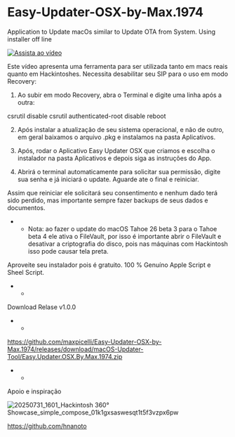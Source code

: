 

# Easy-Updater-OSX-by-Max.1974
Application to Update macOs similar to Update OTA from System. Using installer off line


[![Assista ao vídeo](https://img.youtube.com/vi/00GayE-Qmq8/0.jpg)](https://www.youtube.com/watch?v=00GayE-Qmq8)


Este vídeo apresenta uma ferramenta para ser utilizada tanto em macs reais quanto em Hackintoshes. Necessita desabilitar seu SIP para o uso em modo Recovery: 
1. Ao subir em modo Recovery, abra o Terminal e digite uma linha após a outra:

csrutil disable 
csrutil authenticated-root disable 
reboot 

2. Após instalar a atualização de seu sistema operacional, e não de outro, em geral baixamos o arquivo .pkg e instalamos na pasta Aplicativos. 

3. Após, rodar o Aplicativo Easy Updater OSX que criamos e escolha o instalador na pasta Aplicativos e depois siga as instruções do App. 

4. Abrirá o terminal automaticamente para solicitar sua permissão, digite sua senha e já iniciará o update. Aguarde ate o final e reiniciar. 

Assim que reiniciar ele solicitará seu consentimento e nenhum dado terá sido perdido, mas importante sempre fazer backups de seus dados e documentos.

* * Nota: ao fazer o update do macOS Tahoe 26 beta 3 para o Tahoe beta 4 ele ativa o FileVault, por isso é importante abrir o FileVault e desativar a criptografia do disco, pois nas máquinas com Hackintosh isso pode causar tela preta. 

Aproveite seu instalador pois é gratuito. 100 % Genuíno Apple Script e Sheel Script.

* * 

Download Relase v1.0.0

* *
  
https://github.com/maxpicelli/Easy-Updater-OSX-by-Max.1974/releases/download/macOS-Updater-Tool/Easy.Updater.OSX.By.Max.1974.zip

* * 

Apoio e inspiração 


![20250731_1601_Hackintosh 360° Showcase_simple_compose_01k1gxsaswesqt1t5f3vzpx6pw](https://github.com/user-attachments/assets/2c185208-02f1-4021-8aa1-91ec52145ce3)

https://github.com/hnanoto


